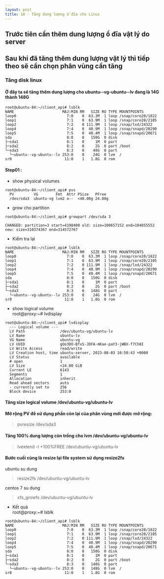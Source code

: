 ```yaml
---
layout: post
title: 10 - Tăng dung lượng ổ đĩa cho Linux
---
```

## Trước tiên cần thêm dung lượng ổ đĩa vật lý do server
## Sau khi đã tăng thêm dung lượng vật lý thì tiếp theo sẽ cần chọn phân vùng cần tăng
### Tăng disk linux
#### Ở đây ta sẽ tăng thêm dung lượng cho ubuntu--vg-ubuntu--lv đang là 14G thành 148G

```
root@ubuntu-84:~/client_api# lsblk
NAME                      MAJ:MIN RM   SIZE RO TYPE MOUNTPOINTS
loop0                       7:0    0  63.3M  1 loop /snap/core20/1822
loop1                       7:1    0  63.9M  1 loop /snap/core20/2105
loop2                       7:2    0 111.9M  1 loop /snap/lxd/24322
loop4                       7:4    0  40.9M  1 loop /snap/snapd/20290
loop5                       7:5    0  40.4M  1 loop /snap/snapd/20671
sda                         8:0    0   150G  0 disk 
├─sda1                      8:1    0     1M  0 part 
├─sda2                      8:2    0     2G  0 part /boot
└─sda3                      8:3    0    48G  0 part 
  └─ubuntu--vg-ubuntu--lv 253:0    0    24G  0 lvm  /
sr0                        11:0    1   1.8G  0 rom  
```

#### Step01 :
- show physical volumes

```
root@ubuntu-84:~/client_api# pvs
  PV         VG        Fmt  Attr PSize   PFree 
  /dev/sda3  ubuntu-vg lvm2 a--  <48.00g 24.00g
```

- grow cho partition

```
root@ubuntu-84:~/client_api# growpart /dev/sda 3

CHANGED: partition=3 start=4198400 old: size=100657152 end=104855552 new: size=310374367 end=314572767
```

- Kiểm tra lại

```
root@ubuntu-84:~/client_api# lsblk
NAME                      MAJ:MIN RM   SIZE RO TYPE MOUNTPOINTS
loop0                       7:0    0  63.3M  1 loop /snap/core20/1822
loop1                       7:1    0  63.9M  1 loop /snap/core20/2105
loop2                       7:2    0 111.9M  1 loop /snap/lxd/24322
loop4                       7:4    0  40.9M  1 loop /snap/snapd/20290
loop5                       7:5    0  40.4M  1 loop /snap/snapd/20671
sda                         8:0    0   150G  0 disk 
├─sda1                      8:1    0     1M  0 part 
├─sda2                      8:2    0     2G  0 part /boot
└─sda3                      8:3    0   148G  0 part 
  └─ubuntu--vg-ubuntu--lv 253:0    0    24G  0 lvm  /
sr0                        11:0    1   1.8G  0 rom  
```

- show logical volume \
root@proxy:~# lvdisplay

```
root@ubuntu-84:~/client_api# lvdisplay
  --- Logical volume ---
  LV Path                /dev/ubuntu-vg/ubuntu-lv
  LV Name                ubuntu-lv
  VG Name                ubuntu-vg
  LV UUID                gQo3DO-BfxS-JDFA-mKae-paY3-jWBX-f7Ch8I
  LV Write Access        read/write
  LV Creation host, time ubuntu-server, 2023-08-03 10:58:43 +0000
  LV Status              available
  # open                 1
  LV Size                <24.00 GiB
  Current LE             6143
  Segments               1
  Allocation             inherit
  Read ahead sectors     auto
  - currently set to     256
  Block device           253:0
```

#### Tăng size logical volume /dev/ubuntu-vg/ubuntu-lv

#### Mở rộng PV để sử dụng phần còn lại của phân vùng mới được mở rộng:
> pvresize /dev/sda3

#### Tăng 100% dung lượng còn trống cho lvm /dev/ubuntu-vg/ubuntu-lv
> lvextend -l +100%FREE /dev/ubuntu-vg/ubuntu-lv

#### Bước cuối cùng là resize lại file system sử dụng resize2fs
ubuntu su dung
> resize2fs /dev/ubuntu-vg/ubuntu-lv

centos 7 su dung
>xfs_growfs /dev/ubuntu-vg/ubuntu-lv

- Kết quả \
root@proxy:~# lsblk

```
root@ubuntu-84:~/client_api# lsblk
NAME                      MAJ:MIN RM   SIZE RO TYPE MOUNTPOINTS
loop0                       7:0    0  63.3M  1 loop /snap/core20/1822
loop1                       7:1    0  63.9M  1 loop /snap/core20/2105
loop2                       7:2    0 111.9M  1 loop /snap/lxd/24322
loop4                       7:4    0  40.9M  1 loop /snap/snapd/20290
loop5                       7:5    0  40.4M  1 loop /snap/snapd/20671
sda                         8:0    0   150G  0 disk 
├─sda1                      8:1    0     1M  0 part 
├─sda2                      8:2    0     2G  0 part /boot
└─sda3                      8:3    0   148G  0 part 
  └─ubuntu--vg-ubuntu--lv 253:0    0   148G  0 lvm  /
sr0                        11:0    1   1.8G  0 rom 
```